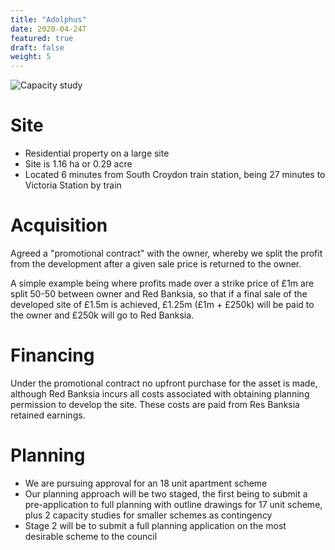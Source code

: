 ```yaml
---
title: "Adolphus"
date: 2020-04-24T
featured: true
draft: false
weight: 5
---
```


![Capacity study](/images/riesco-capacity.png)

# Site

- Residential property on a large site
- Site is 1.16 ha or 0.29 acre
- Located 6 minutes from South Croydon train station, being 27 minutes to Victoria Station by train

# Acquisition

Agreed a "promotional contract" with the owner, whereby we split the profit from the development after a given sale price is returned to the owner.

A simple example being where profits made over a strike price of £1m are split 50-50 between owner and Red Banksia, so that if a final sale of the developed site of £1.5m is achieved, £1.25m (£1m + £250k) will be paid to the owner and £250k will go to Red Banksia.

# Financing

Under the promotional contract no upfront purchase for the asset is made, although Red Banksia incurs all costs associated with obtaining planning permission to develop the site. These costs are paid from Res Banksia retained earnings.

# Planning

- We are pursuing approval for an 18 unit apartment scheme
- Our planning approach will be two staged, the first being to submit a pre-application to full planning with outline drawings for 17 unit scheme, plus 2 capacity studies for smaller schemes as contingency
- Stage 2 will be to submit a full planning application on the most desirable scheme to the council
